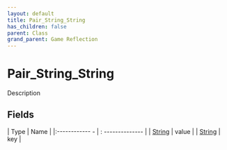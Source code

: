 ```yaml
---
layout: default
title: Pair_String_String
has_children: false
parent: Class
grand_parent: Game Reflection
---
```

# Pair_String_String
Description 

## Fields
| Type | Name |
|:------------ - | : -------------- |
| [String](game-reflection/components/string.md) | value |
| [String](game-reflection/components/string.md) | key |
